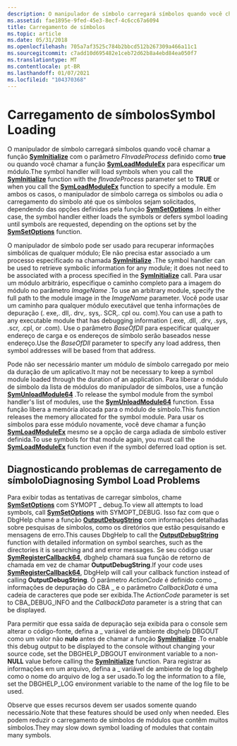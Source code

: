```yaml
---
description: O manipulador de símbolo carregará símbolos quando você chamar a função SymInitialize com o parâmetro fInvadeProcess definido como TRUE ou quando você chamar a função SymLoadModuleEx para especificar um módulo.
ms.assetid: fae1895e-9fed-45e3-8ecf-4c6cc67a6094
title: Carregamento de símbolos
ms.topic: article
ms.date: 05/31/2018
ms.openlocfilehash: 705a7af3525c784b2bbcd512b267309a466a11c1
ms.sourcegitcommit: c7add10d695482e1ceb72d62b8a4ebd84ea050f7
ms.translationtype: MT
ms.contentlocale: pt-BR
ms.lasthandoff: 01/07/2021
ms.locfileid: "104370368"
---
```

# <a name="symbol-loading"></a><span data-ttu-id="318b4-103">Carregamento de símbolos</span><span class="sxs-lookup"><span data-stu-id="318b4-103">Symbol Loading</span></span>

<span data-ttu-id="318b4-104">O manipulador de símbolo carregará símbolos quando você chamar a função [**SymInitialize**](/windows/desktop/api/Dbghelp/nf-dbghelp-syminitialize) com o parâmetro *FInvadeProcess* definido como **true** ou quando você chamar a função [**SymLoadModuleEx**](/windows/desktop/api/Dbghelp/nf-dbghelp-symloadmoduleex) para especificar um módulo.</span><span class="sxs-lookup"><span data-stu-id="318b4-104">The symbol handler will load symbols when you call the [**SymInitialize**](/windows/desktop/api/Dbghelp/nf-dbghelp-syminitialize) function with the *fInvadeProcess* parameter set to **TRUE** or when you call the [**SymLoadModuleEx**](/windows/desktop/api/Dbghelp/nf-dbghelp-symloadmoduleex) function to specify a module.</span></span> <span data-ttu-id="318b4-105">Em ambos os casos, o manipulador de símbolo carrega os símbolos ou adia o carregamento do símbolo até que os símbolos sejam solicitados, dependendo das opções definidas pela função [**SymSetOptions**](/windows/desktop/api/Dbghelp/nf-dbghelp-symsetoptions) .</span><span class="sxs-lookup"><span data-stu-id="318b4-105">In either case, the symbol handler either loads the symbols or defers symbol loading until symbols are requested, depending on the options set by the [**SymSetOptions**](/windows/desktop/api/Dbghelp/nf-dbghelp-symsetoptions) function.</span></span>

<span data-ttu-id="318b4-106">O manipulador de símbolo pode ser usado para recuperar informações simbólicas de qualquer módulo; Ele não precisa estar associado a um processo especificado na chamada [**SymInitialize**](/windows/desktop/api/Dbghelp/nf-dbghelp-syminitialize) .</span><span class="sxs-lookup"><span data-stu-id="318b4-106">The symbol handler can be used to retrieve symbolic information for any module; it does not need to be associated with a process specified in the [**SymInitialize**](/windows/desktop/api/Dbghelp/nf-dbghelp-syminitialize) call.</span></span> <span data-ttu-id="318b4-107">Para usar um módulo arbitrário, especifique o caminho completo para a imagem do módulo no parâmetro *ImageName* .</span><span class="sxs-lookup"><span data-stu-id="318b4-107">To use an arbitrary module, specify the full path to the module image in the *ImageName* parameter.</span></span> <span data-ttu-id="318b4-108">Você pode usar um caminho para qualquer módulo executável que tenha informações de depuração (. exe,. dll,. drv,. sys,. SCR,. cpl ou. com).</span><span class="sxs-lookup"><span data-stu-id="318b4-108">You can use a path to any executable module that has debugging information (.exe, .dll, .drv, .sys, .scr, .cpl, or .com).</span></span> <span data-ttu-id="318b4-109">Use o parâmetro *BaseOfDll* para especificar qualquer endereço de carga e os endereços de símbolo serão baseados nesse endereço.</span><span class="sxs-lookup"><span data-stu-id="318b4-109">Use the *BaseOfDll* parameter to specify any load address, then symbol addresses will be based from that address.</span></span>

<span data-ttu-id="318b4-110">Pode não ser necessário manter um módulo de símbolo carregado por meio da duração de um aplicativo.</span><span class="sxs-lookup"><span data-stu-id="318b4-110">It may not be necessary to keep a symbol module loaded through the duration of an application.</span></span> <span data-ttu-id="318b4-111">Para liberar o módulo de símbolo da lista de módulos do manipulador de símbolos, use a função [**SymUnloadModule64**](/windows/desktop/api/Dbghelp/nf-dbghelp-symunloadmodule) .</span><span class="sxs-lookup"><span data-stu-id="318b4-111">To release the symbol module from the symbol handler's list of modules, use the [**SymUnloadModule64**](/windows/desktop/api/Dbghelp/nf-dbghelp-symunloadmodule) function.</span></span> <span data-ttu-id="318b4-112">Essa função libera a memória alocada para o módulo de símbolo.</span><span class="sxs-lookup"><span data-stu-id="318b4-112">This function releases the memory allocated for the symbol module.</span></span> <span data-ttu-id="318b4-113">Para usar os símbolos para esse módulo novamente, você deve chamar a função [**SymLoadModuleEx**](/windows/desktop/api/Dbghelp/nf-dbghelp-symloadmoduleex) mesmo se a opção de carga adiada de símbolo estiver definida.</span><span class="sxs-lookup"><span data-stu-id="318b4-113">To use symbols for that module again, you must call the [**SymLoadModuleEx**](/windows/desktop/api/Dbghelp/nf-dbghelp-symloadmoduleex) function even if the symbol deferred load option is set.</span></span>

## <a name="diagnosing-symbol-load-problems"></a><span data-ttu-id="318b4-114">Diagnosticando problemas de carregamento de símbolo</span><span class="sxs-lookup"><span data-stu-id="318b4-114">Diagnosing Symbol Load Problems</span></span>

<span data-ttu-id="318b4-115">Para exibir todas as tentativas de carregar símbolos, chame [**SymSetOptions**](/windows/desktop/api/Dbghelp/nf-dbghelp-symsetoptions) com SYMOPT \_ debug.</span><span class="sxs-lookup"><span data-stu-id="318b4-115">To view all attempts to load symbols, call [**SymSetOptions**](/windows/desktop/api/Dbghelp/nf-dbghelp-symsetoptions) with SYMOPT\_DEBUG.</span></span> <span data-ttu-id="318b4-116">Isso faz com que o DbgHelp chame a função [**OutputDebugString**](/windows/win32/api/debugapi/nf-debugapi-outputdebugstringa) com informações detalhadas sobre pesquisas de símbolos, como os diretórios que estão pesquisando e mensagens de erro.</span><span class="sxs-lookup"><span data-stu-id="318b4-116">This causes DbgHelp to call the [**OutputDebugString**](/windows/win32/api/debugapi/nf-debugapi-outputdebugstringa) function with detailed information on symbol searches, such as the directories it is searching and and error messages.</span></span> <span data-ttu-id="318b4-117">Se seu código usar [**SymRegisterCallback64**](/windows/desktop/api/Dbghelp/nf-dbghelp-symregistercallback), dbghelp chamará sua função de retorno de chamada em vez de chamar **OutputDebugString**.</span><span class="sxs-lookup"><span data-stu-id="318b4-117">If your code uses [**SymRegisterCallback64**](/windows/desktop/api/Dbghelp/nf-dbghelp-symregistercallback), DbgHelp will call your callback function instead of calling **OutputDebugString**.</span></span> <span data-ttu-id="318b4-118">O parâmetro *ActionCode* é definido como \_ informações de depuração do CBA \_ e o parâmetro *CallbackData* é uma cadeia de caracteres que pode ser exibida.</span><span class="sxs-lookup"><span data-stu-id="318b4-118">The *ActionCode* parameter is set to CBA\_DEBUG\_INFO and the *CallbackData* parameter is a string that can be displayed.</span></span>

<span data-ttu-id="318b4-119">Para permitir que essa saída de depuração seja exibida para o console sem alterar o código-fonte, defina a \_ variável de ambiente dbghelp DBGOUT como um valor não **nulo** antes de chamar a função [**SymInitialize**](/windows/desktop/api/Dbghelp/nf-dbghelp-syminitialize) .</span><span class="sxs-lookup"><span data-stu-id="318b4-119">To enable this debug output to be displayed to the console without changing your source code, set the DBGHELP\_DBGOUT environment variable to a non-**NULL** value before calling the [**SymInitialize**](/windows/desktop/api/Dbghelp/nf-dbghelp-syminitialize) function.</span></span> <span data-ttu-id="318b4-120">Para registrar as informações em um arquivo, defina a \_ variável de ambiente de log dbghelp como o nome do arquivo de log a ser usado.</span><span class="sxs-lookup"><span data-stu-id="318b4-120">To log the information to a file, set the DBGHELP\_LOG environment variable to the name of the log file to be used.</span></span>

<span data-ttu-id="318b4-121">Observe que esses recursos devem ser usados somente quando necessário.</span><span class="sxs-lookup"><span data-stu-id="318b4-121">Note that these features should be used only when needed.</span></span> <span data-ttu-id="318b4-122">Eles podem reduzir o carregamento de símbolos de módulos que contêm muitos símbolos.</span><span class="sxs-lookup"><span data-stu-id="318b4-122">They may slow down symbol loading of modules that contain many symbols.</span></span>

 

 
